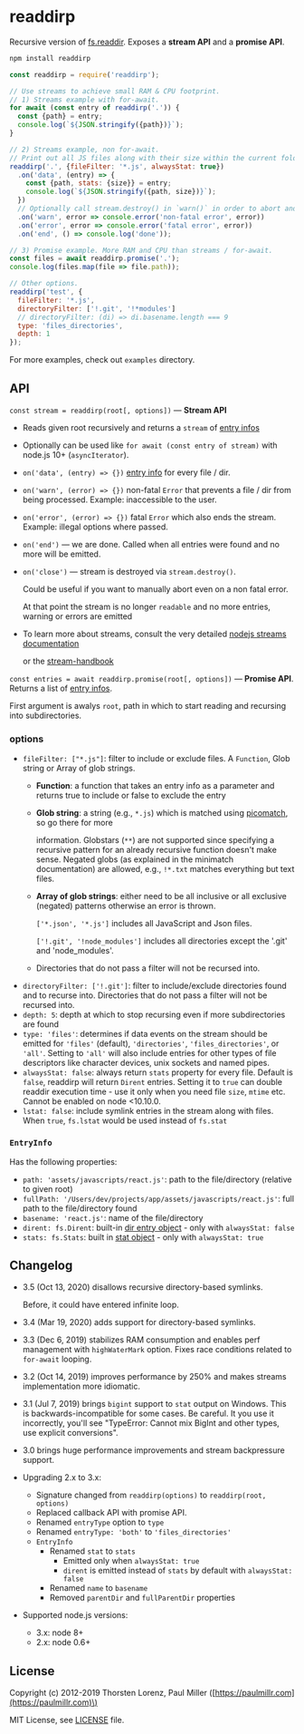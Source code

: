 # readdirp

Recursive version of [fs.readdir](https://nodejs.org/api/fs.html#fs_fs_readdir_path_options_callback). Exposes a **stream API** and a **promise API**.

```bash
npm install readdirp
```

```javascript
const readdirp = require('readdirp');

// Use streams to achieve small RAM & CPU footprint.
// 1) Streams example with for-await.
for await (const entry of readdirp('.')) {
  const {path} = entry;
  console.log(`${JSON.stringify({path})}`);
}

// 2) Streams example, non for-await.
// Print out all JS files along with their size within the current folder & subfolders.
readdirp('.', {fileFilter: '*.js', alwaysStat: true})
  .on('data', (entry) => {
    const {path, stats: {size}} = entry;
    console.log(`${JSON.stringify({path, size})}`);
  })
  // Optionally call stream.destroy() in `warn()` in order to abort and cause 'close' to be emitted
  .on('warn', error => console.error('non-fatal error', error))
  .on('error', error => console.error('fatal error', error))
  .on('end', () => console.log('done'));

// 3) Promise example. More RAM and CPU than streams / for-await.
const files = await readdirp.promise('.');
console.log(files.map(file => file.path));

// Other options.
readdirp('test', {
  fileFilter: '*.js',
  directoryFilter: ['!.git', '!*modules']
  // directoryFilter: (di) => di.basename.length === 9
  type: 'files_directories',
  depth: 1
});
```

For more examples, check out `examples` directory.

## API

`const stream = readdirp(root[, options])` — **Stream API**

* Reads given root recursively and returns a `stream` of [entry infos](readdirp.md#entryinfo)
* Optionally can be used like `for await (const entry of stream)` with node.js 10+ \(`asyncIterator`\).
* `on('data', (entry) => {})` [entry info](readdirp.md#entryinfo) for every file / dir.
* `on('warn', (error) => {})` non-fatal `Error` that prevents a file / dir from being processed. Example: inaccessible to the user.
* `on('error', (error) => {})` fatal `Error` which also ends the stream. Example: illegal options where passed.
* `on('end')` — we are done. Called when all entries were found and no more will be emitted.
* `on('close')` — stream is destroyed via `stream.destroy()`.

  Could be useful if you want to manually abort even on a non fatal error.

  At that point the stream is no longer `readable` and no more entries, warning or errors are emitted

* To learn more about streams, consult the very detailed [nodejs streams documentation](https://nodejs.org/api/stream.html)

  or the [stream-handbook](https://github.com/substack/stream-handbook)

`const entries = await readdirp.promise(root[, options])` — **Promise API**. Returns a list of [entry infos](readdirp.md#entryinfo).

First argument is awalys `root`, path in which to start reading and recursing into subdirectories.

### options

* `fileFilter: ["*.js"]`: filter to include or exclude files. A `Function`, Glob string or Array of glob strings.
  * **Function**: a function that takes an entry info as a parameter and returns true to include or false to exclude the entry
  * **Glob string**: a string \(e.g., `*.js`\) which is matched using [picomatch](https://github.com/micromatch/picomatch), so go there for more

      information. Globstars \(`**`\) are not supported since specifying a recursive pattern for an already recursive function doesn't make sense. Negated globs \(as explained in the minimatch documentation\) are allowed, e.g., `!*.txt` matches everything but text files.

  * **Array of glob strings**: either need to be all inclusive or all exclusive \(negated\) patterns otherwise an error is thrown.

      `['*.json', '*.js']` includes all JavaScript and Json files.

      `['!.git', '!node_modules']` includes all directories except the '.git' and 'node\_modules'.

  * Directories that do not pass a filter will not be recursed into.
* `directoryFilter: ['!.git']`: filter to include/exclude directories found and to recurse into. Directories that do not pass a filter will not be recursed into.
* `depth: 5`: depth at which to stop recursing even if more subdirectories are found
* `type: 'files'`: determines if data events on the stream should be emitted for `'files'` \(default\), `'directories'`, `'files_directories'`, or `'all'`. Setting to `'all'` will also include entries for other types of file descriptors like character devices, unix sockets and named pipes.
* `alwaysStat: false`: always return `stats` property for every file. Default is `false`, readdirp will return `Dirent` entries. Setting it to `true` can double readdir execution time - use it only when you need file `size`, `mtime` etc. Cannot be enabled on node &lt;10.10.0.
* `lstat: false`: include symlink entries in the stream along with files. When `true`, `fs.lstat` would be used instead of `fs.stat`

### `EntryInfo`

Has the following properties:

* `path: 'assets/javascripts/react.js'`: path to the file/directory \(relative to given root\)
* `fullPath: '/Users/dev/projects/app/assets/javascripts/react.js'`: full path to the file/directory found
* `basename: 'react.js'`: name of the file/directory
* `dirent: fs.Dirent`: built-in [dir entry object](https://nodejs.org/api/fs.html#fs_class_fs_dirent) - only with `alwaysStat: false`
* `stats: fs.Stats`: built in [stat object](https://nodejs.org/api/fs.html#fs_class_fs_stats) - only with `alwaysStat: true`

## Changelog

* 3.5 \(Oct 13, 2020\) disallows recursive directory-based symlinks.

  Before, it could have entered infinite loop.

* 3.4 \(Mar 19, 2020\) adds support for directory-based symlinks.
* 3.3 \(Dec 6, 2019\) stabilizes RAM consumption and enables perf management with `highWaterMark` option. Fixes race conditions related to `for-await` looping.
* 3.2 \(Oct 14, 2019\) improves performance by 250% and makes streams implementation more idiomatic.
* 3.1 \(Jul 7, 2019\) brings `bigint` support to `stat` output on Windows. This is backwards-incompatible for some cases. Be careful. It you use it incorrectly, you'll see "TypeError: Cannot mix BigInt and other types, use explicit conversions".
* 3.0 brings huge performance improvements and stream backpressure support.
* Upgrading 2.x to 3.x:
  * Signature changed from `readdirp(options)` to `readdirp(root, options)`
  * Replaced callback API with promise API.
  * Renamed `entryType` option to `type`
  * Renamed `entryType: 'both'` to `'files_directories'`
  * `EntryInfo`
    * Renamed `stat` to `stats`
      * Emitted only when `alwaysStat: true`
      * `dirent` is emitted instead of `stats` by default with `alwaysStat: false`
    * Renamed `name` to `basename`
    * Removed `parentDir` and `fullParentDir` properties
* Supported node.js versions:
  * 3.x: node 8+
  * 2.x: node 0.6+

## License

Copyright \(c\) 2012-2019 Thorsten Lorenz, Paul Miller \([https://paulmillr.com](https://paulmillr.com)\)

MIT License, see [LICENSE](https://github.com/giulibar/Konect/tree/36adf0373135e1ba10f3740caa61d089557aa08e/node_modules/readdirp/LICENSE/README.md) file.

